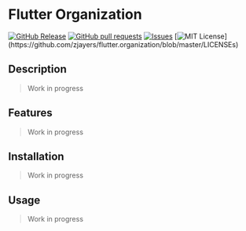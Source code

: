 # Flutter Organization
[![GitHub Release](https://img.shields.io/github/release/zjayers/flutter.organization.svg?style=flat)]()
[![GitHub pull requests](https://img.shields.io/github/issues-pr/zjayers/flutter.organization.svg?style=flat)]()
[![Issues](https://img.shields.io/github/issues-raw/zjayers/flutter.organization.svg?maxAge=25000)](https://github.com/zjayers/flutter.organization/issues)
[![MIT License](https://img.shields.io/apm/l/atomic-ui.svg?)](https://github.com/zjayers/flutter.organization/blob/master/LICENSEs)

## Description

> Work in progress

## Features

> Work in progress

## Installation

> Work in progress

## Usage

> Work in progress